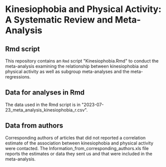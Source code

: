 # Kinesiophobia and Physical Activity: A Systematic Review and Meta-Analysis

## Rmd script
This repository contains an `Rmd` script "Kinesiophobia.Rmd" to conduct the meta-analysis examining the relationship between kinesiophobia and physical activity as well as subgroup meta-analyses and the meta-regressions. 

## Data for analyses in Rmd
The data used in the Rmd script is in "2023-07-23_meta_analysis_kinesiophobia_r.csv".

## Data from authors
Corresponding authors of articles that did not reported a correlation estimate of the association between kinesiophobia and physical activity were contacted. The Information_from_corresponding_authors.xls file reports the estimates or data they sent us and that were included in the meta-analysis.
